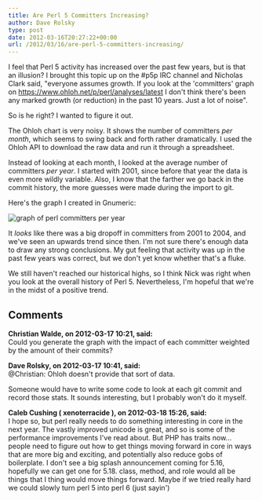 ```yaml
---
title: Are Perl 5 Committers Increasing?
author: Dave Rolsky
type: post
date: 2012-03-16T20:27:22+00:00
url: /2012/03/16/are-perl-5-committers-increasing/
---
```

I feel that Perl 5 activity has increased over the past few years, but is that an illusion? I brought this topic up on the #p5p IRC channel and Nicholas Clark said, "everyone assumes growth. If you look at the 'committers' graph on <https://www.ohloh.net/p/perl/analyses/latest> I don't think there's been any marked growth (or reduction) in the past 10 years. Just a lot of noise".

So is he right? I wanted to figure it out.

The Ohloh chart is very noisy. It shows the number of committers _per month_, which seems to swing back and forth rather dramatically. I used the Ohloh API to download the raw data and run it through a spreadsheet.

Instead of looking at each month, I looked at the average number of committers _per year_. I started with 2001, since before that year the data is even more wildly variable. Also, I know that the farther we go back in the commit history, the more guesses were made during the import to git.

Here's the graph I created in Gnumeric:

![graph of perl committers per year](/image/perl-committers-per-year.png)

It _looks_ like there was a big dropoff in committers from 2001 to 2004, and we've seen an upwards trend since then. I'm not sure there's enough data to draw any strong conclusions. My gut feeling that activity was up in the past few years was correct, but we don't yet know whether that's a fluke.

We still haven't reached our historical highs, so I think Nick was right when you look at the overall history of Perl 5. Nevertheless, I'm hopeful that we're in the midst of a positive trend.

## Comments

**Christian Walde, on 2012-03-17 10:21, said:**  
Could you generate the graph with the impact of each committer weighted by the amount of their commits?

**Dave Rolsky, on 2012-03-17 10:41, said:**  
@Christian: Ohloh doesn't provide that sort of data.

Someone would have to write some code to look at each git commit and record those stats. It sounds interesting, but I probably won't do it myself.

**Caleb Cushing ( xenoterracide ), on 2012-03-18 15:26, said:**  
I hope so, but perl really needs to do something interesting in core in the next year. The vastly improved unicode is great, and so is some of the performance improvements I've read about. But PHP has traits now... people need to figure out how to get things moving forward in core in ways that are more big and exciting, and potentially also reduce gobs of boilerplate. I don't see a big splash announcement coming for 5.16, hopefully we can get one for 5.18. class, method, and role would all be things that I thing would move things forward. Maybe if we tried really hard we could slowly turn perl 5 into perl 6 (just sayin')
